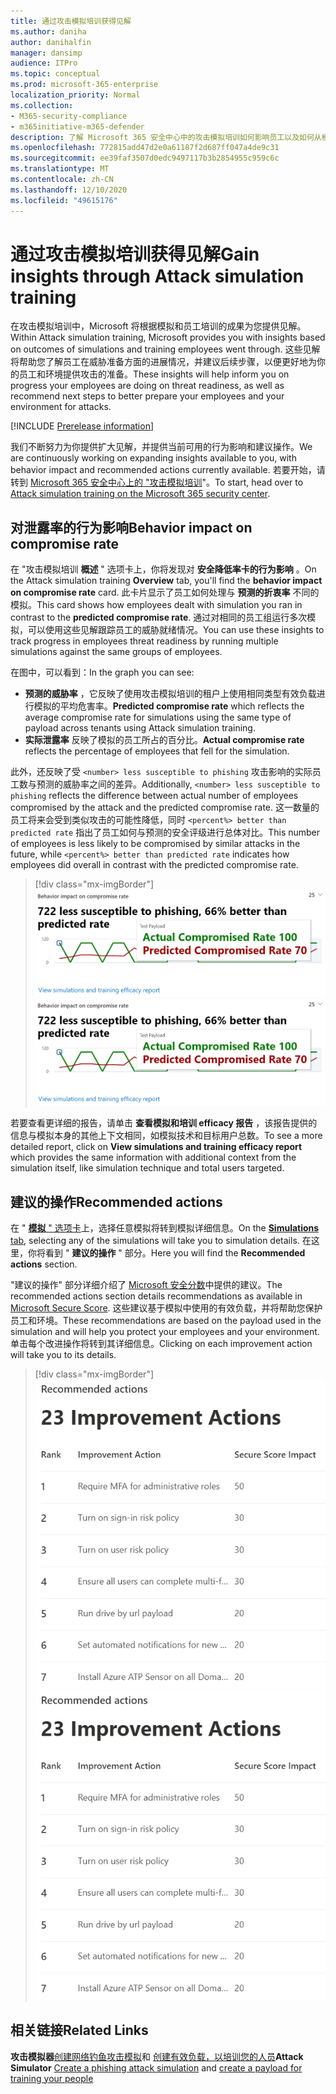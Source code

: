 ```yaml
---
title: 通过攻击模拟培训获得见解
ms.author: daniha
author: danihalfin
manager: dansimp
audience: ITPro
ms.topic: conceptual
ms.prod: microsoft-365-enterprise
localization_priority: Normal
ms.collection:
- M365-security-compliance
- m365initiative-m365-defender
description: 了解 Microsoft 365 安全中心中的攻击模拟培训如何影响员工以及如何从模拟和培训结果中获得见解。
ms.openlocfilehash: 772815add47d2e0a61187f2d687ff047a4de9c31
ms.sourcegitcommit: ee39faf3507d0edc9497117b3b2854955c959c6c
ms.translationtype: MT
ms.contentlocale: zh-CN
ms.lasthandoff: 12/10/2020
ms.locfileid: "49615176"
---
```

# <a name="gain-insights-through-attack-simulation-training"></a><span data-ttu-id="5dea7-103">通过攻击模拟培训获得见解</span><span class="sxs-lookup"><span data-stu-id="5dea7-103">Gain insights through Attack simulation training</span></span>

<span data-ttu-id="5dea7-104">在攻击模拟培训中，Microsoft 将根据模拟和员工培训的成果为您提供见解。</span><span class="sxs-lookup"><span data-stu-id="5dea7-104">Within Attack simulation training, Microsoft provides you with insights based on outcomes of simulations and training employees went through.</span></span> <span data-ttu-id="5dea7-105">这些见解将帮助您了解员工在威胁准备方面的进展情况，并建议后续步骤，以便更好地为你的员工和环境提供攻击的准备。</span><span class="sxs-lookup"><span data-stu-id="5dea7-105">These insights will help inform you on progress your employees are doing on threat readiness, as well as recommend next steps to better prepare your employees and your environment for attacks.</span></span>

[!INCLUDE [Prerelease information](../includes/prerelease.md)]

<span data-ttu-id="5dea7-106">我们不断努力为你提供扩大见解，并提供当前可用的行为影响和建议操作。</span><span class="sxs-lookup"><span data-stu-id="5dea7-106">We are continuously working on expanding insights available to you, with behavior impact and recommended actions currently available.</span></span>
<span data-ttu-id="5dea7-107">若要开始，请转到 [Microsoft 365 安全中心上的 "攻击模拟培训](https://security.microsoft.com/attacksimulator?viewid=overview)"。</span><span class="sxs-lookup"><span data-stu-id="5dea7-107">To start, head over to [Attack simulation training on the Microsoft 365 security center](https://security.microsoft.com/attacksimulator?viewid=overview).</span></span>

## <a name="behavior-impact-on-compromise-rate"></a><span data-ttu-id="5dea7-108">对泄露率的行为影响</span><span class="sxs-lookup"><span data-stu-id="5dea7-108">Behavior impact on compromise rate</span></span>

<span data-ttu-id="5dea7-109">在 "攻击模拟培训 **概述** " 选项卡上，你将发现对 **安全降低率卡的行为影响** 。</span><span class="sxs-lookup"><span data-stu-id="5dea7-109">On the Attack simulation training **Overview** tab, you'll find the **behavior impact on compromise rate** card.</span></span> <span data-ttu-id="5dea7-110">此卡片显示了员工如何处理与 **预测的折衷率** 不同的模拟。</span><span class="sxs-lookup"><span data-stu-id="5dea7-110">This card shows how employees dealt with simulation you ran in contrast to the **predicted compromise rate**.</span></span> <span data-ttu-id="5dea7-111">通过对相同的员工组运行多次模拟，可以使用这些见解跟踪员工的威胁就绪情况。</span><span class="sxs-lookup"><span data-stu-id="5dea7-111">You can use these insights to track progress in employees threat readiness by running multiple simulations against the same groups of employees.</span></span>

<span data-ttu-id="5dea7-112">在图中，可以看到：</span><span class="sxs-lookup"><span data-stu-id="5dea7-112">In the graph you can see:</span></span>

- <span data-ttu-id="5dea7-113">**预测的威胁率** ，它反映了使用攻击模拟培训的租户上使用相同类型有效负载进行模拟的平均危害率。</span><span class="sxs-lookup"><span data-stu-id="5dea7-113">**Predicted compromise rate** which reflects the average compromise rate for simulations using the same type of payload across tenants using Attack simulation training.</span></span>
- <span data-ttu-id="5dea7-114">**实际泄露率** 反映了模拟的员工所占的百分比。</span><span class="sxs-lookup"><span data-stu-id="5dea7-114">**Actual compromise rate** reflects the percentage of employees that fell for the simulation.</span></span>

<span data-ttu-id="5dea7-115">此外，还反映了受 `<number> less susceptible to phishing` 攻击影响的实际员工数与预测的威胁率之间的差异。</span><span class="sxs-lookup"><span data-stu-id="5dea7-115">Additionally, `<number> less susceptible to phishing` reflects the difference between actual number of employees compromised by the attack and the predicted compromise rate.</span></span> <span data-ttu-id="5dea7-116">这一数量的员工将来会受到类似攻击的可能性降低，同时 `<percent%> better than predicted rate` 指出了员工如何与预测的安全评级进行总体对比。</span><span class="sxs-lookup"><span data-stu-id="5dea7-116">This number of employees is less likely to be compromised by similar attacks in the future, while `<percent%> better than predicted rate` indicates how employees did overall in contrast with the predicted compromise rate.</span></span>

> [!div class="mx-imgBorder"]
> <span data-ttu-id="5dea7-117">![攻击模拟培训中的行为影响卡片概述](../../media/attack-sim-preview-behavior-impact-card.png)</span><span class="sxs-lookup"><span data-stu-id="5dea7-117">![Behavior impact card on Attack simulation training overview](../../media/attack-sim-preview-behavior-impact-card.png)</span></span>

<span data-ttu-id="5dea7-118">若要查看更详细的报告，请单击 **查看模拟和培训 efficacy 报告** ，该报告提供的信息与模拟本身的其他上下文相同，如模拟技术和目标用户总数。</span><span class="sxs-lookup"><span data-stu-id="5dea7-118">To see a more detailed report, click on **View simulations and training efficacy report** which provides the same information with additional context from the simulation itself, like simulation technique and total users targeted.</span></span>

## <a name="recommended-actions"></a><span data-ttu-id="5dea7-119">建议的操作</span><span class="sxs-lookup"><span data-stu-id="5dea7-119">Recommended actions</span></span>

<span data-ttu-id="5dea7-120">在 " [**模拟** " 选项卡](https://security.microsoft.com/attacksimulator?viewid=simulations)上，选择任意模拟将转到模拟详细信息。</span><span class="sxs-lookup"><span data-stu-id="5dea7-120">On the [**Simulations** tab](https://security.microsoft.com/attacksimulator?viewid=simulations), selecting any of the simulations will take you to simulation details.</span></span> <span data-ttu-id="5dea7-121">在这里，你将看到 " **建议的操作** " 部分。</span><span class="sxs-lookup"><span data-stu-id="5dea7-121">Here you will find the **Recommended actions** section.</span></span>

<span data-ttu-id="5dea7-122">"建议的操作" 部分详细介绍了 [Microsoft 安全分数](../mtp/microsoft-secure-score.md)中提供的建议。</span><span class="sxs-lookup"><span data-stu-id="5dea7-122">The recommended actions section details recommendations as available in [Microsoft Secure Score](../mtp/microsoft-secure-score.md).</span></span> <span data-ttu-id="5dea7-123">这些建议基于模拟中使用的有效负载，并将帮助您保护员工和环境。</span><span class="sxs-lookup"><span data-stu-id="5dea7-123">These recommendations are based on the payload used in the simulation and will help you protect your employees and your environment.</span></span> <span data-ttu-id="5dea7-124">单击每个改进操作将转到其详细信息。</span><span class="sxs-lookup"><span data-stu-id="5dea7-124">Clicking on each improvement action will take you to its details.</span></span>

> [!div class="mx-imgBorder"]
> <span data-ttu-id="5dea7-125">![攻击模拟培训的 "建议操作" 部分](../../media/attack-sim-preview-recommended-actions.png)</span><span class="sxs-lookup"><span data-stu-id="5dea7-125">![Recommendation actions section on Attack simulation training](../../media/attack-sim-preview-recommended-actions.png)</span></span>

## <a name="related-links"></a><span data-ttu-id="5dea7-126">相关链接</span><span class="sxs-lookup"><span data-stu-id="5dea7-126">Related Links</span></span>

<span data-ttu-id="5dea7-127">**攻击模拟器**[创建网络钓鱼攻击模拟](attack-simulation-training.md)和 [创建有效负载，以培训您的人员](attack-simulation-training-payloads.md)</span><span class="sxs-lookup"><span data-stu-id="5dea7-127">**Attack Simulator** [Create a phishing attack simulation](attack-simulation-training.md) and [create a payload for training your people](attack-simulation-training-payloads.md)</span></span>
